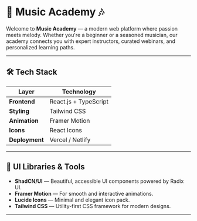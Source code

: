 # 🎵 Music Academy 🎶

Welcome to **Music Academy** — a modern web platform where passion meets melody. Whether you're a beginner or a seasoned musician, our academy connects you with expert instructors, curated webinars, and personalized learning paths.

---

## 🛠 Tech Stack

| Layer       | Technology               |
|-------------|--------------------------|
| **Frontend**| React.js + TypeScript    |
| **Styling** | Tailwind CSS             |
| **Animation** | Framer Motion          |
| **Icons**   | React Icons              |
| **Deployment** | Vercel / Netlify      |

---

## 💅 UI Libraries & Tools

- **ShadCN/UI** — Beautiful, accessible UI components powered by Radix UI.
- **Framer Motion** — For smooth and interactive animations.
- **Lucide Icons** — Minimal and elegant icon pack.
- **Tailwind CSS** — Utility-first CSS framework for modern designs.

---

